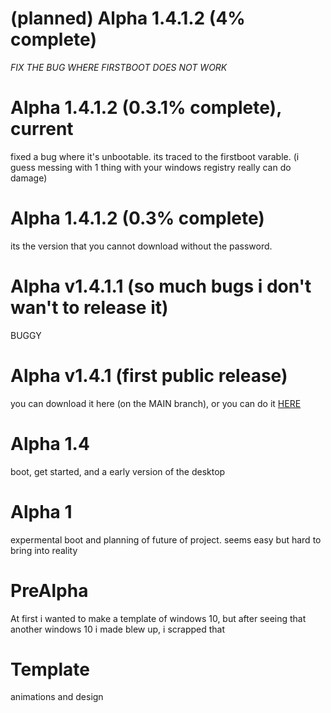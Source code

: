 # (planned) Alpha 1.4.1.2 (4% complete)
*FIX THE BUG WHERE FIRSTBOOT DOES NOT WORK*
# Alpha 1.4.1.2 (0.3.1% complete), current
fixed a bug where it's unbootable. its traced to the firstboot varable. (i guess messing with 1 thing with your windows registry really can do damage)
# Alpha 1.4.1.2 (0.3% complete)
its the version that you cannot download without the password.
# Alpha v1.4.1.1 (so much bugs i don't wan't to release it)
BUGGY
# Alpha v1.4.1 (first public release)
you can download it here (on the MAIN branch), or you can do it [HERE](https://scratch.mit.edu/projects/452160002/)
# Alpha 1.4
boot, get started, and a early version of the desktop
# Alpha 1
expermental boot and planning of future of project. seems easy but hard to bring into reality
# PreAlpha
At first i wanted to make a template of windows 10, but after seeing that another windows 10 i made blew up, i scrapped that
# Template
animations and design

